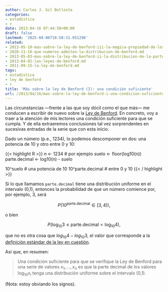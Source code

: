 ```yaml
---
author: Carlos J. Gil Bellosta
categories:
- estadística
- r
date: 2013-04-16 07:44:50+00:00
draft: false
lastmod: '2025-04-06T18:58:31.051296'
related:
- 2013-05-10-mas-sobre-la-ley-de-benford-iii-la-magica-propiedad-de-los-logaritmos-decimales.md
- 2020-11-16-que-numeros-admiten-la-distribucion-de-benford.md
- 2013-05-03-mas-sobre-la-ley-de-benford-ii-la-distribucion-de-la-parte-fraccionaria.md
- 2013-04-02-las-leyes-de-benford.md
- 2011-09-15-la-ley-de-benford.md
tags:
- estadística
- ley de benford
- r
title: 'Más sobre la ley de Benford (I): una condición suficiente'
url: /2013/04/16/mas-sobre-la-ley-de-benford-i-una-condicion-suficiente/
---
```


Las circunstancias —frente a las que soy dócil como el que más— me conducen a escribir de nuevo sobre la [Ley de Benford](http://www.datanalytics.com/tag/ley-de-benford/). En concreto, voy a traer a la atención de mis lectores una condición suficiente para que se cumpla. Y de ella extraeremos conclusiones tal vez sorprendentes en sucesivas entradas de la serie que con esta inicio.

Dado un número (p.e., 1234), lo podemos descomponer en dos: una potencia de 10 y otro entre 0 y 10:

{{< highlight R >}}
n <- 1234     # por ejemplo
suelo <- floor(log10(n))
parte.decimal <- log10(n) - suelo

10^suelo            # una potencia de 10
10^parte.decimal    # entre 0 y 10
{{< / highlight >}}

Si lo que llamamos `parte.decimal` tiene una distribución uniforme en el intervalo (0,1), entonces la probabilidad de que un número comience por, por ejemplo, 3, será

$$ P\left( 10^{\text{parte.decimal}} \in [3,4) \right),$$

o bien

$$ P\left( \log_{10} 3 \le \text{parte.decimal} < \log_{10} 4 \right),$$

que no es otra cosa que $log_{10} 4- log_{10} 3$, el valor que corresponde a la [definición estándar de la ley en cuestión](http://es.wikipedia.org/wiki/Ley_de_Benford).

Así que, en resumen:

>Una condición suficiente para que se verifique la Ley de Benford para una serie de valores $x_1, \dots, x_n$ es que la parte decimal de los valores $\log_{10} x_i$ tenga una distribución uniforme sobre el intervalo (0,1).

(Nota: estoy obviando los signos).